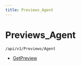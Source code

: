 ```yaml
---
title: Previews_Agent
---
```


# Previews_Agent

```http
/api/v1/Previews/Agent
```




* [GetPreview](v1PreviewsAgent_GetPreview.md)